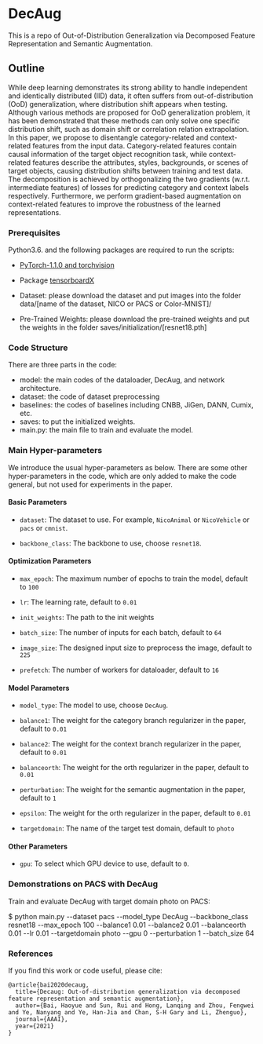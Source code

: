 # DecAug
This is a repo of Out-of-Distribution Generalization via Decomposed Feature Representation and Semantic Augmentation.

## Outline

While deep learning demonstrates its strong ability to handle independent and identically distributed (IID) data, it often suffers from out-of-distribution (OoD) generalization, where distribution shift appears when testing. Although various methods are proposed for OoD generalization problem, it has been demonstrated that these methods can only solve one specific distribution shift, such as domain shift or correlation relation extrapolation. In this paper, we propose to disentangle category-related and context-related features from the input data. Category-related features contain causal information of the target object recognition task, while context-related features describe the attributes, styles, backgrounds, or scenes of target objects, causing distribution shifts between training and test data. The decomposition is achieved by orthogonalizing the two gradients (w.r.t. intermediate features) of losses for predicting category and context labels respectively. Furthermore, we perform gradient-based augmentation on context-related features to improve the robustness of the learned representations.

### Prerequisites

Python3.6. and the following packages are required to run the scripts:

- [PyTorch-1.1.0 and torchvision](https://pytorch.org)  

- Package [tensorboardX](https://github.com/lanpa/tensorboardX)


- Dataset: please download the dataset and put images into the folder data/[name of the dataset, NICO or PACS or Color-MNIST]/

- Pre-Trained Weights: please download the pre-trained weights and put the weights in the folder saves/initialization/[resnet18.pth] 

### Code Structure

There are three parts in the code:
 - model: the main codes of the dataloader, DecAug, and network architecture.
 - dataset: the code of dataset preprocessing
 - baselines: the codes of baselines including CNBB, JiGen, DANN, Cumix, etc.
 - saves: to put the initialized weights.
 - main.py: the main file to train and evaluate the model.


### Main Hyper-parameters

We introduce the usual hyper-parameters as below. There are some other hyper-parameters in the code, which are only added to make the code general, but not used for experiments in the paper.

#### Basic Parameters

- `dataset`: The dataset to use. For example, `NicoAnimal` or `NicoVehicle` or `pacs` or `cmnist`.

- `backbone_class`: The backbone to use, choose `resnet18`.

#### Optimization Parameters

- `max_epoch`: The maximum number of epochs to train the model, default to `100`

- `lr`: The learning rate, default to `0.01`

- `init_weights`: The path to the init weights

- `batch_size`: The number of inputs for each batch, default to `64`

- `image_size`: The designed input size to preprocess the image, default to `225`

- `prefetch`: The number of workers for dataloader, default to `16`


#### Model Parameters

- `model_type`: The model to use, choose `DecAug`.

- `balance1`: The weight for the category branch regularizer in the paper, default to `0.01`

- `balance2`: The weight for the context branch regularizer in the paper, default to `0.01`

- `balanceorth`: The weight for the orth regularizer in the paper, default to `0.01`

- `perturbation`: The weight for the semantic augmentation in the paper, default to `1`

- `epsilon`: The weight for the orth regularizer in the paper, default to `0.01`

- `targetdomain`: The name of the target test domain, default to `photo`

#### Other Parameters

- `gpu`: To select which GPU device to use, default to `0`.

### Demonstrations on PACS with DecAug

Train and evaluate DecAug with target domain photo on PACS:

$ python main.py --dataset pacs --model_type DecAug --backbone_class resnet18 --max_epoch 100 --balance1 0.01 --balance2 0.01 --balanceorth 0.01 --lr 0.01 --targetdomain photo --gpu 0 --perturbation 1 --batch_size 64


### References
If you find this work or code useful, please cite:

```
@article{bai2020decaug,
  title={Decaug: Out-of-distribution generalization via decomposed feature representation and semantic augmentation},
  author={Bai, Haoyue and Sun, Rui and Hong, Lanqing and Zhou, Fengwei and Ye, Nanyang and Ye, Han-Jia and Chan, S-H Gary and Li, Zhenguo},
  journal={AAAI},
  year={2021}
}
```


